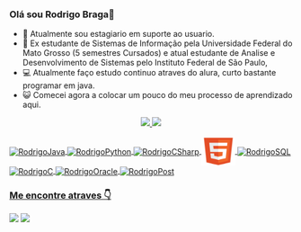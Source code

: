 ### Olá sou Rodrigo Braga👋

- 🔭 Atualmente sou estagiario em suporte ao usuario.
- 🌱 Ex estudante de Sistemas de Informação pela Universidade Federal do Mato Grosso (5 semestres Cursados) e atual estudante de Analise e Desenvolvimento de Sistemas pelo Instituto Federal de São Paulo, 
- 💻 Atualmente faço estudo continuo atraves do alura, curto bastante programar em java.
- 😺 Comecei agora a colocar um pouco do meu processo de aprendizado aqui.

<div align="center">
  <a href="https://github.com/rodrigobragaa">
  <img height="180em" src="https://github-readme-stats.vercel.app/api?username=rodrigobragaa&show_icons=true&theme=dark&include_all_commits=true&count_private=true"/>
  <img height="180em" src="https://github-readme-stats.vercel.app/api/top-langs/?username=rodrigobragaa&layout=compact&langs_count=7&theme=dark"/>
</div>
  
  <div style="display: inline_block"><br>
  <img align="center" alt="RodrigoJava" height="50" width="60" 
src="https://cdn.jsdelivr.net/gh/devicons/devicon/icons/java/java-original-wordmark.svg">
  <img align="center" alt="RodrigoPython" height="50" width="60" 
src="https://cdn.jsdelivr.net/gh/devicons/devicon/icons/python/python-original-wordmark.svg">
  <img align="center" alt="RodrigoCSharp" height="50" width="60" 
src="https://cdn.jsdelivr.net/gh/devicons/devicon/icons/csharp/csharp-original.svg">
  <img align="center" alt="RodrigoHTML" height="50" width="60" src="https://raw.githubusercontent.com/devicons/devicon/master/icons/html5/html5-original.svg">
  <img align="center" alt="RodrigoSQL" height="60" width="50" src="https://cdn.jsdelivr.net/gh/devicons/devicon/icons/microsoftsqlserver/microsoftsqlserver-plain-wordmark.svg">
  <img align="center" alt="RodrigoC" height="60" width="50" 
src="https://cdn.jsdelivr.net/gh/devicons/devicon/icons/c/c-original.svg">
  <img align="center" alt="RodrigoOracle" height="60" width="50" 
src="https://cdn.jsdelivr.net/gh/devicons/devicon/icons/oracle/oracle-original.svg">
  <img align="center" alt="RodrigoPost" height="60" width="50" 
src="https://cdn.jsdelivr.net/gh/devicons/devicon/icons/postgresql/postgresql-original-wordmark.svg"
    
</div> 
   
### Me encontre atraves 👇
  
<div> 
  <a href = "mailto:rodrigobragagb@gmail.com"><img src="https://img.shields.io/badge/-Gmail-%23333?style=for-the-badge&logo=gmail&logoColor=white" target="_blank"></a>
  <a href="www.linkedin.com/in/rodrigo-braga-guimaraes-brito" target="_blank"><img src="https://img.shields.io/badge/-LinkedIn-%230077B5?style=for-the-badge&logo=linkedin&logoColor=white" target="_blank"></a> 
  
</div>
